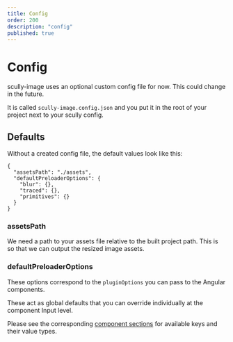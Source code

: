 ```yaml
---
title: Config
order: 200
description: "config"
published: true
---
```


# Config

scully-image uses an optional custom config file for now. This could change in the future.

It is called `scully-image.config.json` and you put it in the root of your project next to your scully config.

## Defaults

Without a created config file, the default values look like this:

```
{
  "assetsPath": "./assets",
  "defaultPreloaderOptions": {
    "blur": {},
    "traced": {},
    "primitives": {}
  }
}
```

### assetsPath

We need a path to your assets file relative to the built project path. This is so that we can output the resized image assets.

### defaultPreloaderOptions

These options correspond to the `pluginOptions` you can pass to the Angular components.

These act as global defaults that you can override individually at the component Input level.

Please see the corresponding [component sections](/docs/components) for available keys and their value types.
